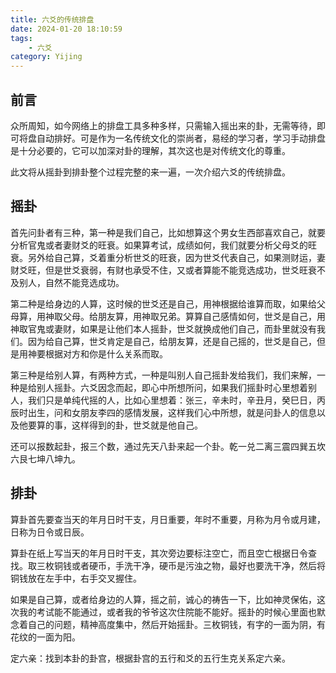 ```yaml
---
title: 六爻的传统排盘
date: 2024-01-20 18:10:59
tags:
    - 六爻
category: Yijing
---
```


## 前言

众所周知，如今网络上的排盘工具多种多样，只需输入摇出来的卦，无需等待，即可将盘自动排好。可是作为一名传统文化的崇尚者，易经的学习者，学习手动排盘是十分必要的，它可以加深对卦的理解，其次这也是对传统文化的尊重。

此文将从摇卦到排卦整个过程完整的来一遍，一次介绍六爻的传统排盘。

## 摇卦

首先问卦者有三种，第一种是我们自己，比如想算这个男女生西部喜欢自己，就要分析官鬼或者妻财爻的旺衰。如果算考试，成绩如何，我们就要分析父母爻的旺衰。另外给自己算，爻着重分析世爻的旺衰，因为世爻代表自己，如果测财运，妻财爻旺，但是世爻衰弱，有财也承受不住，又或者算能不能竞选成功，世爻旺衰不及别人，自然不能竞选成功。

第二种是给身边的人算，这时候的世爻还是自己，用神根据给谁算而取，如果给父母算，用神取父母。给朋友算，用神取兄弟。算算自己感情如何，世爻是自己，用神取官鬼或妻财，如果是让他们本人摇卦，世爻就换成他们自己，而卦里就没有我们。因为给自己算，世爻肯定是自己，给朋友算，还是自己摇的，世爻是自己，但是用神要根据对方和你是什么关系而取。

第三种是给别人算，有两种方式，一种是叫别人自己摇卦发给我们，我们来解，一种是给别人摇卦。六爻因念而起，即心中所想所问，如果我们摇卦时心里想着别人，我们只是单纯代摇的人，比如心里想着：张三，辛未时，辛丑月，癸巳日，丙辰时出生，问和女朋友李四的感情发展，这样我们心中所想，就是问卦人的信息以及他要算的事，这样得到的卦，世爻就是他自己。

还可以报数起卦，报三个数，通过先天八卦来起一个卦。乾一兑二离三震四巽五坎六艮七坤八坤九。

## 排卦

算卦首先要查当天的年月日时干支，月日重要，年时不重要，月称为月令或月建，日称为日令或日辰。

算卦在纸上写当天的年月日时干支，其次旁边要标注空亡，而且空亡根据日令查找。取三枚铜钱或者硬币，手洗干净，硬币是污浊之物，最好也要洗干净，然后将铜钱放在左手中，右手交叉握住。

如果是自己算，或者给身边的人算，摇之前，诚心的祷告一下，比如神灵保佑，这次我的考试能不能通过，或者我的爷爷这次住院能不能好。摇卦的时候心里面也默念着自己的问题，精神高度集中，然后开始摇卦。三枚铜钱，有字的一面为阴，有花纹的一面为阳。

定六亲：找到本卦的卦宫，根据卦宫的五行和爻的五行生克关系定六亲。

